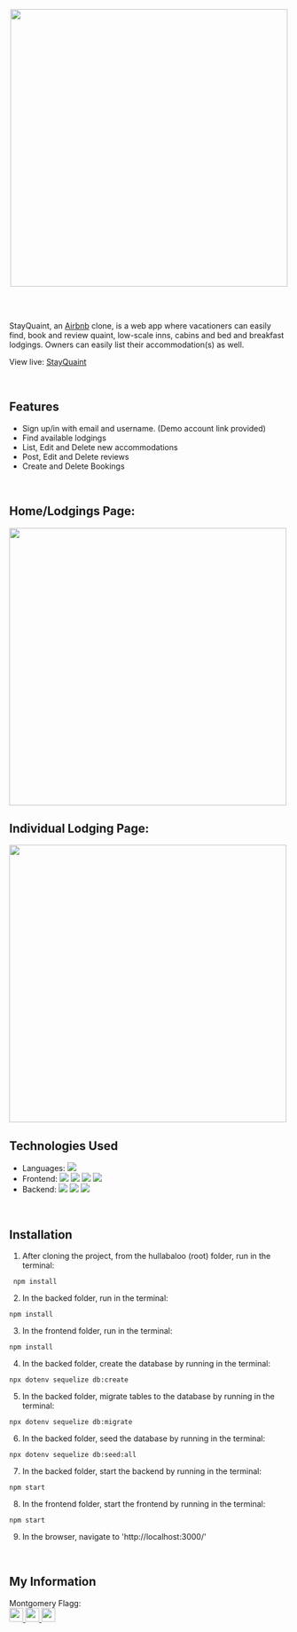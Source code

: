 <br />
<br /> 

<p align='center'>
  <img src='https://i.imgur.com/LOv8ujp.png' width='500px' >
</p>

<br />
<br />

StayQuaint, an <a href='https://airbnb.com'>Airbnb</a> clone, is a web app where vacationers can easily find, book and review quaint, low-scale inns, cabins and bed and breakfast lodgings.  Owners can easily list their accommodation(s) as well.

View live: <a href='https://stayquaint.herokuapp.com/'>StayQuaint</a>

<br />

## Features

- Sign up/in with email and username. (Demo account link provided)
- Find available lodgings
- List, Edit and Delete new accommodations
- Post, Edit and Delete reviews
- Create and Delete Bookings
<br />

## Home/Lodgings Page:

<img src="https://i.imgur.com/WW6ZAxt.png" width='500px' />
<br />

## Individual Lodging Page:

<img src="https://i.imgur.com/yVNVzK9.png" width='500px' />
<br />


## Technologies Used

- Languages: ![](https://img.shields.io/badge/-JavaSript-ffffff?style=flat-square&logo=javascript&logoColor=ff0000)
- Frontend:
  ![](https://img.shields.io/badge/-React-ffffff?style=flat-square&logo=react&logoColor=ff0000)
  ![](https://img.shields.io/badge/-Redux-ffffff?style=flat-square&logo=redux&logoColor=ff0000)
  ![](https://img.shields.io/badge/-CSS3-ffffff?style=flat-square&logo=css3&logoColor=ff0000)
  ![](https://img.shields.io/badge/-HTML5-ffffff?style=flat-square&logo=html5&logoColor=ff0000)
- Backend:
  ![](https://img.shields.io/badge/-Node.js-ffffff?style=flat-square&logo=node.js&logoColor=ff0000)
  ![](https://img.shields.io/badge/-Express-ffffff?style=flat-square&logo=express&logoColor=ff0000)
  ![](https://img.shields.io/badge/-PostgreSQL-ffffff?style=flat-square&logo=postgresql&logoColor=ff0000)

<br />

## Installation

1. After cloning the project, from the hullabaloo (root) folder, run in the terminal:
```
 npm install
```

2. In the backed folder, run in the terminal:
```
npm install
```

3. In the frontend folder, run in the terminal:
```
npm install
```

4. In the backed folder, create the database by running in the terminal:
```
npx dotenv sequelize db:create
```

5. In the backed folder, migrate tables to the database by running in the terminal:
```
npx dotenv sequelize db:migrate
```

6. In the backed folder, seed the database by running in the terminal:
```
npx dotenv sequelize db:seed:all
```

7. In the backed folder, start the backend by running in the terminal:
```
npm start
```

8. In the frontend folder, start the frontend by running in the terminal:
```
npm start
```

9. In the browser, navigate to 'http://localhost:3000/'

<br />

## My Information

Montgomery Flagg:
<br />
<a href='monteflagg@gmail.com'>
<img src="https://i.imgur.com/jLLwTjh.png" width="25" height="25">
</a>
<a href='https://www.linkedin.com/in/montgomeryflagg/'>
<img src="https://logodix.com/logo/91031.png" width="25" height="25">
</a>
<a href='https://github.com/theflaggship'>
<img src="https://icones.pro/wp-content/uploads/2021/06/icone-github-grise.png" width="25" height="25">
</a>
